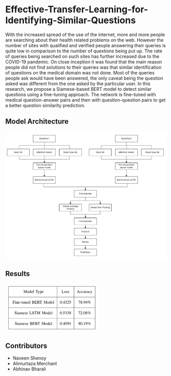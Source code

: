 # Effective-Transfer-Learning-for-Identifying-Similar-Questions

With the increased spread of the use of the internet, more and more people are searching about their health related problems on the web. However the number of sites with qualified and verified people answering their queries is quite low in comparison to the number of questions being put up. The rate of queries being searched on such sites has further increased due to the COVID-19 pandemic. On close inception it was found that the
main reason people did not find solutions to their queries was that similar identification of questions on the medical domain was not done. Most of the queries people ask would have been answered, the only caveat being the question asked was different from the one asked by the particular user. In this research, we propose a Siamese-based BERT model to detect similar questions using a fine-tuning approach. The network is fine-tuned with medical question-answer pairs and then with question-question pairs to get a better question similarity prediction.

## Model Architecture
<!-- ![](model.png) -->
<img src="model.png" height="400" width="500"> 

## Results
<img src="accuracy.png" height="150" width="290"> 

## Contributors
- Naveen Shenoy
- Alimurtaza Merchant
- Abhinav Bharali
